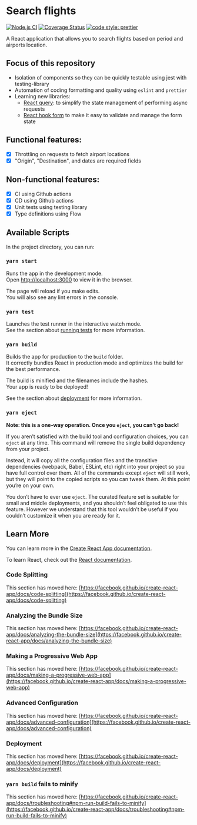 # Search flights

[![Node.js CI](https://github.com/fabiothiroki/search/actions/workflows/node.js.yml/badge.svg)](https://github.com/fabiothiroki/search/actions/workflows/node.js.yml)
[![Coverage Status](https://coveralls.io/repos/github/fabiothiroki/search/badge.svg?branch=main)](https://coveralls.io/github/fabiothiroki/search?branch=main)
[![code style: prettier](https://img.shields.io/badge/code_style-prettier-ff69b4.svg?style=flat-square)](https://github.com/prettier/prettier)

A React application that allows you to search flights based on period and airports location.

## Focus of this repository
- Isolation of components so they can be quickly testable using jest with testing-library
- Automation of coding formatting and quality using `eslint` and `prettier`
- Learning new libraries:
  - [React query](https://react-query.tanstack.com/): to simplify the state management of performing async requests
  - [React hook form](https://react-hook-form.com/) to make it easy to validate and manage the form state

## Functional features:

- [x] Throttling on requests to fetch airport locations
- [x] "Origin", "Destination", and dates are required fields

## Non-functional features:

- [x] CI using Github actions
- [x] CD using Github actions
- [x] Unit tests using testing library
- [x] Type definitions using Flow

## Available Scripts

In the project directory, you can run:

### `yarn start`

Runs the app in the development mode.\
Open [http://localhost:3000](http://localhost:3000) to view it in the browser.

The page will reload if you make edits.\
You will also see any lint errors in the console.

### `yarn test`

Launches the test runner in the interactive watch mode.\
See the section about [running tests](https://facebook.github.io/create-react-app/docs/running-tests) for more information.

### `yarn build`

Builds the app for production to the `build` folder.\
It correctly bundles React in production mode and optimizes the build for the best performance.

The build is minified and the filenames include the hashes.\
Your app is ready to be deployed!

See the section about [deployment](https://facebook.github.io/create-react-app/docs/deployment) for more information.

### `yarn eject`

**Note: this is a one-way operation. Once you `eject`, you can’t go back!**

If you aren’t satisfied with the build tool and configuration choices, you can `eject` at any time. This command will remove the single build dependency from your project.

Instead, it will copy all the configuration files and the transitive dependencies (webpack, Babel, ESLint, etc) right into your project so you have full control over them. All of the commands except `eject` will still work, but they will point to the copied scripts so you can tweak them. At this point you’re on your own.

You don’t have to ever use `eject`. The curated feature set is suitable for small and middle deployments, and you shouldn’t feel obligated to use this feature. However we understand that this tool wouldn’t be useful if you couldn’t customize it when you are ready for it.

## Learn More

You can learn more in the [Create React App documentation](https://facebook.github.io/create-react-app/docs/getting-started).

To learn React, check out the [React documentation](https://reactjs.org/).

### Code Splitting

This section has moved here: [https://facebook.github.io/create-react-app/docs/code-splitting](https://facebook.github.io/create-react-app/docs/code-splitting)

### Analyzing the Bundle Size

This section has moved here: [https://facebook.github.io/create-react-app/docs/analyzing-the-bundle-size](https://facebook.github.io/create-react-app/docs/analyzing-the-bundle-size)

### Making a Progressive Web App

This section has moved here: [https://facebook.github.io/create-react-app/docs/making-a-progressive-web-app](https://facebook.github.io/create-react-app/docs/making-a-progressive-web-app)

### Advanced Configuration

This section has moved here: [https://facebook.github.io/create-react-app/docs/advanced-configuration](https://facebook.github.io/create-react-app/docs/advanced-configuration)

### Deployment

This section has moved here: [https://facebook.github.io/create-react-app/docs/deployment](https://facebook.github.io/create-react-app/docs/deployment)

### `yarn build` fails to minify

This section has moved here: [https://facebook.github.io/create-react-app/docs/troubleshooting#npm-run-build-fails-to-minify](https://facebook.github.io/create-react-app/docs/troubleshooting#npm-run-build-fails-to-minify)
